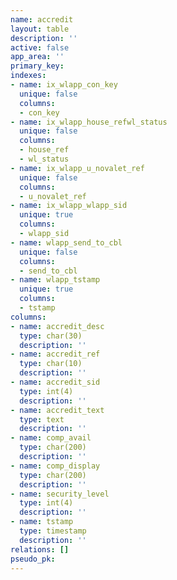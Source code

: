 ```yaml
---
name: accredit
layout: table
description: ''
active: false
app_area: ''
primary_key: 
indexes:
- name: ix_wlapp_con_key
  unique: false
  columns:
  - con_key
- name: ix_wlapp_house_refwl_status
  unique: false
  columns:
  - house_ref
  - wl_status
- name: ix_wlapp_u_novalet_ref
  unique: false
  columns:
  - u_novalet_ref
- name: ix_wlapp_wlapp_sid
  unique: true
  columns:
  - wlapp_sid
- name: wlapp_send_to_cbl
  unique: false
  columns:
  - send_to_cbl
- name: wlapp_tstamp
  unique: true
  columns:
  - tstamp
columns:
- name: accredit_desc
  type: char(30)
  description: ''
- name: accredit_ref
  type: char(10)
  description: ''
- name: accredit_sid
  type: int(4)
  description: ''
- name: accredit_text
  type: text
  description: ''
- name: comp_avail
  type: char(200)
  description: ''
- name: comp_display
  type: char(200)
  description: ''
- name: security_level
  type: int(4)
  description: ''
- name: tstamp
  type: timestamp
  description: ''
relations: []
pseudo_pk: 
---
```


